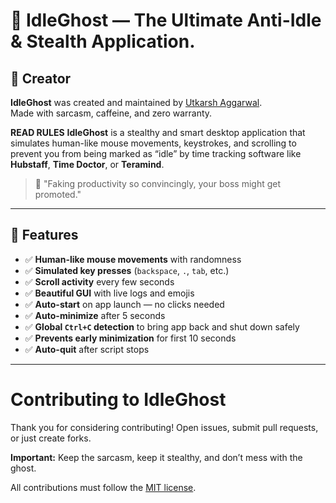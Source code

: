 # 👻 IdleGhost — The Ultimate Anti-Idle & Stealth Application.

## 👑 Creator

**IdleGhost** was created and maintained by [Utkarsh Aggarwal](https://github.com/utkarshcse2026).  
Made with sarcasm, caffeine, and zero warranty.

**READ RULES**
**IdleGhost** is a stealthy and smart desktop application that simulates human-like mouse movements, keystrokes, and scrolling to prevent you from being marked as “idle” by time tracking software like **Hubstaff**, **Time Doctor**, or **Teramind**.

> 🚀 "Faking productivity so convincingly, your boss might get promoted."

---

## 🧠 Features

- ✅ **Human-like mouse movements** with randomness
- ✅ **Simulated key presses** (`backspace`, `.`, `tab`, etc.)
- ✅ **Scroll activity** every few seconds
- ✅ **Beautiful GUI** with live logs and emojis
- ✅ **Auto-start** on app launch — no clicks needed
- ✅ **Auto-minimize** after 5 seconds
- ✅ **Global `Ctrl+C` detection** to bring app back and shut down safely
- ✅ **Prevents early minimization** for first 10 seconds
- ✅ **Auto-quit** after script stops

---

# Contributing to IdleGhost

Thank you for considering contributing! Open issues, submit pull requests, or just create forks.

**Important:** Keep the sarcasm, keep it stealthy, and don’t mess with the ghost.

All contributions must follow the [MIT license](LICENSE).
